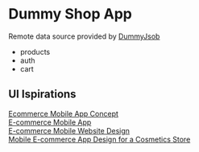 # Dummy Shop App

Remote data source provided by [DummyJsob](https://dummyjson.com/)
- products
- auth
- cart

## UI Ispirations
[Ecommerce Mobile App Concept](https://dribbble.com/shots/19398391-Ecommerce-Mobile-App-Concept)<br>
[E-commerce Mobile App](https://dribbble.com/shots/25570940-E-commerce-Mobile-App)<br>
[E-commerce Mobile Website Design](https://dribbble.com/shots/25743116-E-commerce-Mobile-Website-Design)<br>
[Mobile E-commerce App Design for a Cosmetics Store](https://dribbble.com/shots/25742397-Mobile-E-commerce-App-Design-for-a-Cosmetics-Store)<br>
